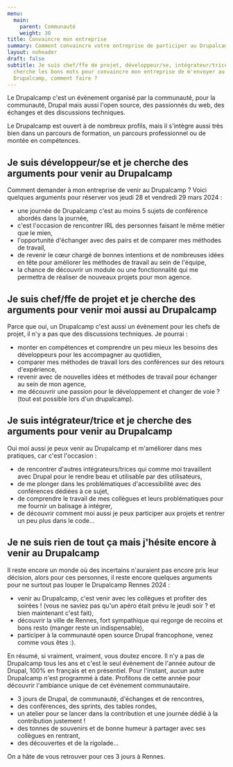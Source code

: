```yaml
---
menu:
  main:
    parent: Communauté
    weight: 30
title: Convaincre mon entreprise
summary: Comment convaincre votre entreprise de participer au Drupalcamp.
layout: noheader
draft: false
subtitle: Je suis chef/ffe de projet, développeur/se, intégrateur/trice... et je
  cherche les bons mots pour convaincre mon entreprise de m'envoyer au
  Drupalcamp, comment faire ?
---
```

Le Drupalcamp c'est un évènement organisé par la communauté, pour la communauté, Drupal mais aussi l'open source, des passionnés du web, des échanges et des discussions techniques.

Le Drupalcamp est ouvert à de nombreux profils, mais il s'intègre aussi très bien dans un parcours de formation, un parcours professionnel ou de montée en compétences.

## Je suis développeur/se et je cherche des arguments pour venir au Drupalcamp

Comment demander à mon entreprise de venir au Drupalcamp ? Voici quelques arguments pour réserver vos jeudi 28 et vendredi 29 mars 2024 :

* une journée de Drupalcamp c'est au moins 5 sujets de conférence abordés dans la journée,
* c'est l'occasion de rencontrer IRL des personnes faisant le même métier que le mien,
* l'opportunité d'échanger avec des pairs et de comparer mes méthodes de travail,
* de revenir le cœur chargé de bonnes intentions et de nombreuses idées en tête pour améliorer les méthodes de travail au sein de l'équipe,
* la chance de découvrir un module ou une fonctionnalité qui me permettra de réaliser de nouveaux projets pour mon agence.

## Je suis chef/ffe de projet et je cherche des arguments pour venir moi aussi au Drupalcamp

Parce que oui, un Drupalcamp c'est aussi un évènement pour les chefs de projet, il n'y a pas que des discussions techniques. Je pourrai : 

* monter en compétences et comprendre un peu mieux les besoins des développeurs pour les accompagner au quotidien,
* comparer mes méthodes de travail lors des conférences sur des retours d'expérience,
* revenir avec de nouvelles idées et méthodes de travail pour échanger au sein de mon agence,
* me découvrir une passion pour le développement et changer de voie ? (tout est possible lors d'un drupalcamp).

## Je suis intégrateur/trice et je cherche des arguments pour venir au Drupalcamp

Oui moi aussi je peux venir au Drupalcamp et m'améliorer dans mes pratiques, car c'est l'occasion : 

* de rencontrer d'autres intégrateurs/trices qui comme moi travaillent avec Drupal pour le rendre beau et utilisable par des utilisateurs,
* de me plonger dans les problématiques d'accessibilité avec des conférences dédiées à ce sujet,
* de comprendre le travail de mes collègues et leurs problématiques pour me fournir un balisage à intégrer,
* de découvrir comment moi aussi je peux participer aux projets et rentrer un peu plus dans le code...

## Je ne suis rien de tout ça mais j'hésite encore à venir au Drupalcamp

Il reste encore un monde où des incertains n'auraient pas encore pris leur décision, alors pour ces personnes, il reste encore quelques arguments pour ne surtout pas louper le Drupalcamp Rennes 2024 : 

* venir au Drupalcamp, c'est venir avec les collègues et profiter des soirées ! (vous ne saviez pas qu'un apéro était prévu le jeudi soir ? et bien maintenant c'est fait),
* découvrir la ville de Rennes, fort sympathique qui regorge de recoins et bons resto (manger reste un indispensable),
* participer à la communauté open source Drupal francophone, venez comme vous êtes :).

En résumé, si vraiment, vraiment, vous doutez encore. Il n'y a pas de Drupalcamp tous les ans et c'est le seul évènement de l'année autour de Drupal, 100% en français et en présentiel. Pour l'instant, aucun autre Drupalcamp n'est programmé à date. Profitons de cette année pour découvrir l'ambiance unique de cet évènement communautaire.

* 3 jours de Drupal, de communauté, d'échanges et de rencontres,
* des conférences, des sprints, des tables rondes,
* un atelier pour se lancer dans la contribution et une journée dédié à la contribution justement !
* des tonnes de souvenirs et de bonne humeur à partager avec ses collègues en rentrant,
* des découvertes et de la rigolade...

On a hâte de vous retrouver pour ces 3 jours à Rennes.
